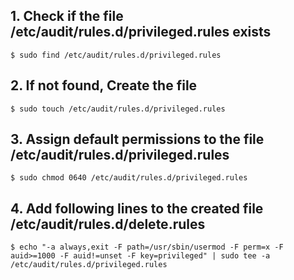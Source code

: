 ## 1. Check if the file /etc/audit/rules.d/privileged.rules exists
    $ sudo find /etc/audit/rules.d/privileged.rules
    
## 2. If not found, Create the file
    $ sudo touch /etc/audit/rules.d/privileged.rules

## 3. Assign default permissions to the file /etc/audit/rules.d/privileged.rules
    $ sudo chmod 0640 /etc/audit/rules.d/privileged.rules

## 4. Add following lines to the created file /etc/audit/rules.d/delete.rules
    $ echo "-a always,exit -F path=/usr/sbin/usermod -F perm=x -F auid>=1000 -F auid!=unset -F key=privileged" | sudo tee -a /etc/audit/rules.d/privileged.rules

    

